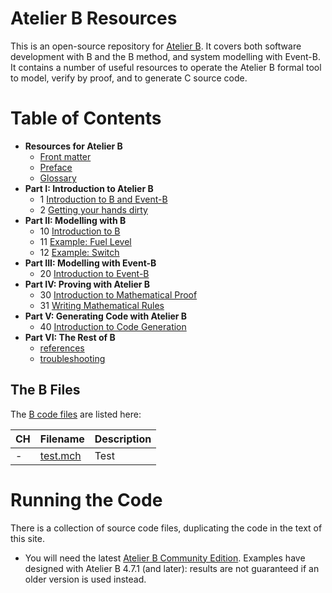 # Atelier B Resources

This is an open-source repository for [Atelier B](https://www.atelierb.eu/en/atelier-b-support-maintenance/download-atelier-b/). It covers both software development with B and the B method, and system modelling with Event-B. It contains a number of useful resources to operate the Atelier B formal tool to model, verify by proof, and to generate C source code.

# Table of Contents

- **Resources for Atelier B**
  * [Front matter](docs/frontmatter.md)
  * [Preface](docs/preface.md)
  * [Glossary](docs/glossary.md)
- **Part I:  Introduction to Atelier B**
  * 1  [Introduction to B and Event-B](docs/01-intro-b-event-b.md)
  * 2  [Getting your hands dirty](docs/02-getting-your-hands-dirty.md)
- **Part II:  Modelling with B**
  * 10 [Introduction to B](docs/10-introduction-to-b.md)  
  * 11  [Example: Fuel Level](docs/fuel-level.md)
  * 12  [Example: Switch](docs/switch.md)
- **Part III:  Modelling with Event-B**
  * 20 [Introduction to Event-B](docs/20-introduction-to-event-b.md)  
- **Part IV:  Proving with Atelier B**
  * 30 [Introduction to Mathematical Proof](docs/30-introduction-to-mathematical-proof.md)
  * 31 [Writing Mathematical Rules](docs/31-writing-mathematical-rules.md) 
- **Part V:  Generating Code with Atelier B**
  * 40 [Introduction to Code Generation](docs/40-introduction-to-code-generation.md)
- **Part VI:  The Rest of B**
  * [references](docs/references.md)
  * [troubleshooting](docs/troubleshooting.md)

## The B Files

The [B code files]() are listed here:

| CH   | Filename                            | Description                                                            |
|------|-------------------------------------|------------------------------------------------------------------------|
| -    | [test.mch](B/test.mch)             | Test                                                                   |


# Running the Code

There is a collection of source code files, duplicating the code in the text of this site. 

* You will need the latest [Atelier B Community Edition](https://www.atelierb.eu/en/atelier-b-support-maintenance/download-atelier-b/). Examples have designed with Atelier B 4.7.1 (and later): results are not guaranteed if an older version is used instead.
